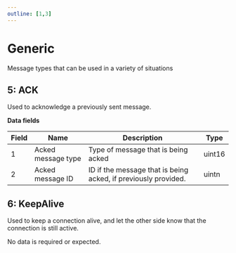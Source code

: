 ```yaml
---
outline: [1,3]
---
```


# Generic

Message types that can be used in a variety of situations

## 5: ACK

Used to acknowledge a previously sent message.

**Data fields**

| Field | Name               | Description                         | Type |
| ----- | ------------------ | ----------------------------------- | ---- |
| 1     | Acked message type | Type of message that is being acked |  uint16    |
| 2     | Acked message ID   | ID if the message that is being acked, if previously provided. | uintn |

## 6: KeepAlive

Used to keep a connection alive, and let the other side know that the connection is still active.

No data is required or expected.
